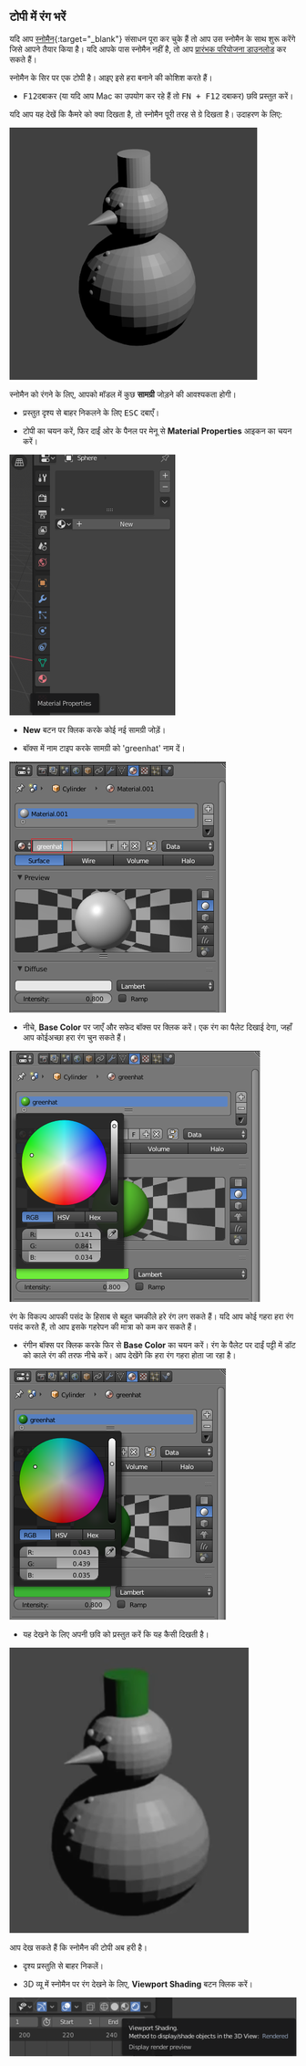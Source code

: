 ## टोपी में रंग भरें

यदि आप [स्नोमैन](https://projects.raspberrypi.org/en/projects/blender-snowman){:target="_blank"} संसाधन पूरा कर चुके हैं तो आप उस स्नोमैन के साथ शुरू करेंगे जिसे आपने तैयार किया है। यदि आपके पास स्नोमैन नहीं है, तो आप [प्रारंभक परियोजना डाउनलोड](resources/snowman.blend) कर सकते हैं।

स्नोमैन के सिर पर एक टोपी है। आइए इसे हरा बनाने की कोशिश करते हैं।

+ <kbd>F12</kbd>दबाकर (या यदि आप Mac का उपयोग कर रहे हैं तो <kbd>FN + F12</kbd> दबाकर) छवि प्रस्तुत करें।

यदि आप यह देखें कि कैमरे को क्या दिखता है, तो स्नोमैन पूरी तरह से ग्रे दिखता है। उदाहरण के लिए:

![ग्रे स्नोमैन](images/blender-snowman.png)

स्नोमैन को रंगने के लिए, आपको मॉडल में कुछ **सामग्री** जोड़ने की आवश्यकता होगी।

+ प्रस्तुत दृश्य से बाहर निकलने के लिए <kbd>ESC</kbd> दबाएँ।

+ टोपी का चयन करें, फिर दाईं ओर के पैनल पर मेनू से **Material Properties** आइकन का चयन करें।

![सामग्री टैब का चयन करें](images/material-icon-new.png)

+ **New** बटन पर क्लिक करके कोई नई सामग्री जोड़ें।

+ बॉक्स में नाम टाइप करके सामग्री को 'greenhat' नाम दें।

![सामग्री का कोई नाम रखें](images/blender-material-hat-name.png)

+ नीचे, **Base Color** पर जाएँ और सफेद बॉक्स पर क्लिक करें। एक रंग का पैलेट दिखाई देगा, जहाँ आप कोईअच्छा हरा रंग चुन सकते हैं।

![हरा चुनें](images/blender-material-hat-colour.png)

रंग के विकल्प आपकी पसंद के हिसाब से बहुत चमकीले हरे रंग लग सकते हैं। यदि आप कोई गहरा हरा रंग पसंद करते हैं, तो आप इसके गहरेपन की मात्रा को कम कर सकते हैं।

+ रंगीन बॉक्स पर क्लिक करके फिर से **Base Color** का चयन करें। रंग के पैलेट पर दाईं पट्टी में डॉट को काले रंग की तरफ नीचे करें। आप देखेंगे कि हरा रंग गहरा होता जा रहा है।

![अधिक गहरे रंग की टोपी](images/blender-material-hat-darker.png)

+ यह देखने के लिए अपनी छवि को प्रस्तुत करें कि यह कैसी दिखती है।

![गहरे रंग की टोपी वाला स्नोमैन](images/blender-snowman-green-hat.png)

आप देख सकते हैं कि स्नोमैन की टोपी अब हरी है।

+ दृश्य प्रस्तुति से बाहर निकलें।

+ 3D व्यू में स्नोमैन पर रंग देखने के लिए, **Viewport Shading** बटन क्लिक करें।

![Viewport Shading बटन](images/viewport-shading.png)